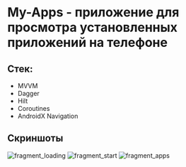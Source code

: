 # My-Apps - приложение для просмотра установленных приложений на телефоне
## Стек:
+ MVVM
+ Dagger
+ Hilt
+ Coroutines
+ AndroidX Navigation

## Скриншоты
![fragment_loading](https://2.downloader.disk.yandex.ru/preview/4ac980d2e5db6cc733ba72227de57f3246f36a9176389ee80dc3f215db391359/inf/pADQLyLPDtmYuCskg7Km3vpi-XFGBBtzAugeHd2g5TXRlbgxH8MX_hyJb52FonComkPw5E0u-glfoTsaUIrdrA%3D%3D?uid=1517942234&filename=photo_2021-12-25_04-59-10.jpg&disposition=inline&hash=&limit=0&content_type=image%2Fjpeg&owner_uid=1517942234&tknv=v2&size=1898x942)
![fragment_start](https://1.downloader.disk.yandex.ru/preview/3717bf01593b3d7ee72774165ed8b2b3c8bc7dd2ce89f45c86e1cce5ef343d74/inf/nsbUtwFK1SW-J6lbXZlnePpi-XFGBBtzAugeHd2g5TWU7tMfNwqYW7Z2ZCLrGhKEWOdiViP1CER3S9p2SKaKLA%3D%3D?uid=1517942234&filename=photo_2021-12-25_04-59-08.jpg&disposition=inline&hash=&limit=0&content_type=image%2Fjpeg&owner_uid=1517942234&tknv=v2&size=1898x942)
![fragment_apps](https://4.downloader.disk.yandex.ru/preview/aed2c723cdd032108ba7c0e58ad8932a8ecd776b5f0f3613e7db9885bdc47833/inf/Sd4WxQHPTRk9FT2E_o_9rvpi-XFGBBtzAugeHd2g5TWW2po63c491pACTQ0-w_plSXGwiq0yU7y_52omhNWI8w%3D%3D?uid=1517942234&filename=photo_2021-12-25_04-59-07.jpg&disposition=inline&hash=&limit=0&content_type=image%2Fjpeg&owner_uid=1517942234&tknv=v2&size=1898x942)
